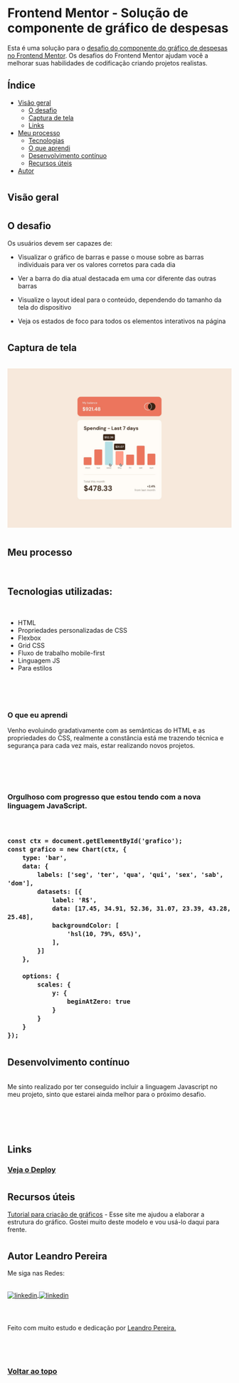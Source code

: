 <div id="top">

# Frontend Mentor - Solução de componente de gráfico de despesas

Esta é uma solução para o [desafio do componente do gráfico de despesas no Frontend Mentor](https://www.frontendmentor.io/challenges/expenses-chart-component-e7yJBUdjwt). Os desafios do Frontend Mentor ajudam você a melhorar suas habilidades de codificação criando projetos realistas.

## Índice

- [Visão geral](#visão-geral)
  - [O desafio](#the-challenge)
  - [Captura de tela](#captura-de-tela)
  - [Links](#links)
- [Meu processo](#meu-processo)
  - [Tecnologias](#tecnologias-utilizadas)
  - [O que aprendi](#o-que-aprendi)
  - [Desenvolvimento contínuo](#desenvolvimento-contínuo)
  - [Recursos úteis](#useful-resources)
- [Autor](#autor)


<h1>

## Visão geral

<h1>

## O desafio

Os usuários devem ser capazes de:

- Visualizar o gráfico de barras e passe o mouse sobre as barras individuais para ver os valores corretos para cada dia
- Ver a barra do dia atual destacada em uma cor diferente das outras barras

- Visualize o layout ideal para o conteúdo, dependendo do tamanho da tela do dispositivo

- Veja os estados de foco para todos os elementos interativos na página

<h1>

## Captura de tela

<br>

<div align="center"> 
  <img src="design/active-states.jpg">
</div>

<h1></h1>

## Meu processo

<br>

## Tecnologias utilizadas:

<br>

- HTML
- Propriedades personalizadas de CSS
- Flexbox
- Grid CSS
- Fluxo de trabalho mobile-first
- Linguagem JS
- Para estilos


<br>
<br>

<h1>


### O que eu aprendi

Venho evoluindo gradativamente com as semânticas do HTML e as propriedades do CSS, realmente a constância está me trazendo técnica e segurança para cada vez mais, estar realizando novos projetos.

<h1>
<br>
<h3>

Orgulhoso com progresso que estou tendo com a nova linguagem JavaScript.

<h3>

<br>

```JS
const ctx = document.getElementById('grafico');
const grafico = new Chart(ctx, {
    type: 'bar',
    data: {
        labels: ['seg', 'ter', 'qua', 'qui', 'sex', 'sab', 'dom'],
        datasets: [{
            label: 'R$',
            data: [17.45, 34.91, 52.36, 31.07, 23.39, 43.28, 25.48],
            backgroundColor: [
                'hsl(10, 79%, 65%)',
            ],
        }]
    },

    options: {
        scales: {
            y: {
                beginAtZero: true
            }
        }
    }
});
```


<h1>

## Desenvolvimento contínuo
<br>
Me sinto realizado por ter conseguido incluir a linguagem Javascript no meu projeto, sinto que estarei ainda melhor para o próximo desafio.

<h1>
<br>

## Links

<h3>
<a href="https://graficodedespesas.netlify.app/" target="_blank">Veja o Deploy</a>

<h1>


## Recursos úteis

 [Tutorial para criação de gráficos](https://www.fusioncharts.com/dev/getting-started/plain-javascript/your-first-chart-using-plain-javascript) - Esse site me ajudou a elaborar a estrutura do gráfico. Gostei muito deste modelo e vou usá-lo daqui para frente.

<h1>

## Autor Leandro Pereira


Me siga nas Redes:

<br>
<a href="https://linkedin.com/in/leandropereira-dev/" target="_blank">
    <img align="center" src="https://img.shields.io/badge/LinkedIn-0077B5?style=for-the-badge&logo=linkedin&logoColor=white" alt="linkedin"/>
</a>
<a href="https://www.instagram.com/le_codigo/" target="_blank">
    <img align="center" src="https://img.shields.io/badge/Instagram-E4405F?style=for-the-badge&logo=instagram&logoColor=white/le_codigo" alt="linkedin"/>
</a> 
<br>
<br>
<h1>

<h3></h3>



Feito com muito estudo e dedicação por <a href="https://github.com/OLeandroPereira" target="_blank">Leandro Pereira.</a>

<h3>
<br>
<br>

<a href="#top">Voltar ao topo</a>
